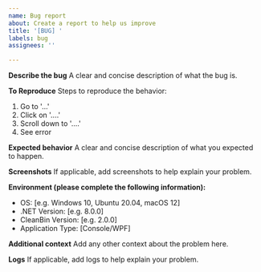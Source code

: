 ```yaml
---
name: Bug report
about: Create a report to help us improve
title: '[BUG] '
labels: bug
assignees: ''

---
```


**Describe the bug**
A clear and concise description of what the bug is.

**To Reproduce**
Steps to reproduce the behavior:
1. Go to '...'
2. Click on '....'
3. Scroll down to '....'
4. See error

**Expected behavior**
A clear and concise description of what you expected to happen.

**Screenshots**
If applicable, add screenshots to help explain your problem.

**Environment (please complete the following information):**
 - OS: [e.g. Windows 10, Ubuntu 20.04, macOS 12]
 - .NET Version: [e.g. 8.0.0]
 - CleanBin Version: [e.g. 2.0.0]
 - Application Type: [Console/WPF]

**Additional context**
Add any other context about the problem here.

**Logs**
If applicable, add logs to help explain your problem.